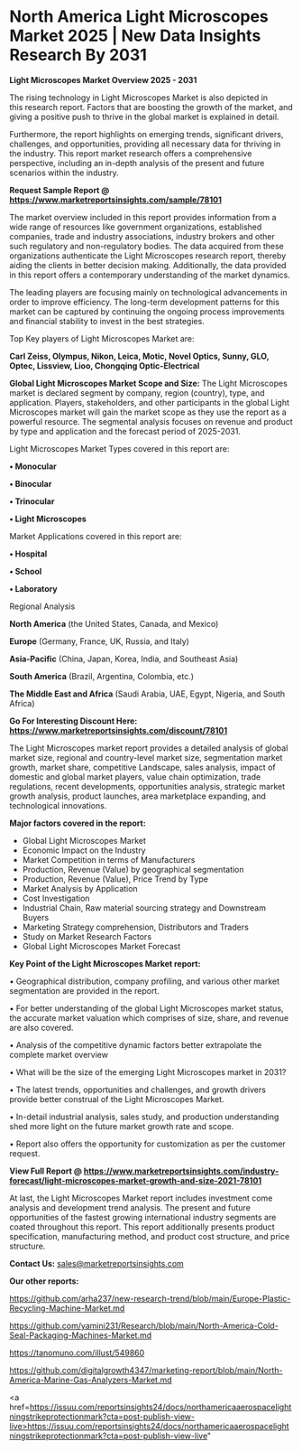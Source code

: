 # North America Light Microscopes Market 2025 | New Data Insights Research By 2031

<Strong> Light Microscopes Market Overview 2025 - 2031</strong>

The rising technology in Light Microscopes Market is also depicted in this research report. Factors that are boosting the growth of the market, and giving a positive push to thrive in the global market is explained in detail.

Furthermore, the report highlights on emerging trends, significant drivers, challenges, and opportunities, providing all necessary data for thriving in the industry. This report market research offers a comprehensive perspective, including an in-depth analysis of the present and future scenarios within the industry.

<strong>Request Sample Report @ <a href=https://www.marketreportsinsights.com/sample/78101>https://www.marketreportsinsights.com/sample/78101</a></strong>

The market overview included in this report provides information from a wide range of resources like government organizations, established companies, trade and industry associations, industry brokers and other such regulatory and non-regulatory bodies. The data acquired from these organizations authenticate the Light Microscopes research report, thereby aiding the clients in better decision making. Additionally, the data provided in this report offers a contemporary understanding of the market dynamics.

The leading players are focusing mainly on technological advancements in order to improve efficiency. The long-term development patterns for this market can be captured by continuing the ongoing process improvements and financial stability to invest in the best strategies.

Top Key players of Light Microscopes Market are:

<strong>Carl Zeiss, Olympus, Nikon, Leica, Motic, Novel Optics, Sunny, GLO, Optec, Lissview, Lioo, Chongqing Optic-Electrical</strong>

<strong><b>Global Light Microscopes Market Scope and Size:</b></strong>
The Light Microscopes market is declared segment by company, region (country), type, and application. Players, stakeholders, and other participants in the global Light Microscopes market will gain the market scope as they use the report as a powerful resource. The segmental analysis focuses on revenue and product by type and application and the forecast period of 2025-2031.

Light Microscopes Market Types covered in this report are:

<strong>• Monocular

• Binocular

• Trinocular

• Light Microscopes</strong>

Market Applications covered in this report are:

<strong>• Hospital

• School

• Laboratory</strong> 

Regional Analysis

<strong>North America</strong> (the United States, Canada, and Mexico)

<strong>Europe</strong> (Germany, France, UK, Russia, and Italy)

<strong>Asia-Pacific</strong> (China, Japan, Korea, India, and Southeast Asia)

<strong>South America</strong> (Brazil, Argentina, Colombia, etc.)

<strong>The Middle East and Africa</strong> (Saudi Arabia, UAE, Egypt, Nigeria, and South Africa)

<strong>Go For Interesting Discount Here: <a href=https://www.marketreportsinsights.com/discount/78101>https://www.marketreportsinsights.com/discount/78101</a></strong>

The Light Microscopes market report provides a detailed analysis of global market size, regional and country-level market size, segmentation market growth, market share, competitive Landscape, sales analysis, impact of domestic and global market players, value chain optimization, trade regulations, recent developments, opportunities analysis, strategic market growth analysis, product launches, area marketplace expanding, and technological innovations.

<strong><b>Major factors covered in the report:</b></strong>
<ul>
  <li>Global Light Microscopes Market </li>
  <li>Economic Impact on the Industry</li>
  <li>Market Competition in terms of Manufacturers</li>
  <li>Production, Revenue (Value) by geographical segmentation</li>
  <li>Production, Revenue (Value), Price Trend by Type</li>
  <li>Market Analysis by Application</li>
  <li>Cost Investigation</li>
  <li>Industrial Chain, Raw material sourcing strategy and Downstream Buyers</li>
  <li>Marketing Strategy comprehension, Distributors and Traders</li>
  <li>Study on Market Research Factors</li>
  <li>Global Light Microscopes Market Forecast</li>
</ul>

<strong><b>Key Point of the Light Microscopes Market report:</b></strong>

• Geographical distribution, company profiling, and various other market segmentation are provided in the report.

• For better understanding of the global Light Microscopes market status, the accurate market valuation which comprises of size, share, and revenue are also covered.

• Analysis of the competitive dynamic factors better extrapolate the complete market overview

• What will be the size of the emerging Light Microscopes market in 2031?

• The latest trends, opportunities and challenges, and growth drivers provide better construal of the Light Microscopes Market.

• In-detail industrial analysis, sales study, and production understanding shed more light on the future market growth rate and scope.

• Report also offers the opportunity for customization as per the customer request.

<strong><b>View Full Report @ <a href=https://www.marketreportsinsights.com/industry-forecast/light-microscopes-market-growth-and-size-2021-78101>https://www.marketreportsinsights.com/industry-forecast/light-microscopes-market-growth-and-size-2021-78101</a></b></strong>


At last, the Light Microscopes Market report includes investment come analysis and development trend analysis. The present and future opportunities of the fastest growing international industry segments are coated throughout this report. This report additionally presents product specification, manufacturing method, and product cost structure, and price structure.

<strong>Contact Us:</strong>
sales@marketreportsinsights.com

<strong>Our other reports:</strong>

<a href=https://github.com/arha237/new-research-trend/blob/main/Europe-Plastic-Recycling-Machine-Market.md>https://github.com/arha237/new-research-trend/blob/main/Europe-Plastic-Recycling-Machine-Market.md</a>

<a href=https://github.com/yamini231/Research/blob/main/North-America-Cold-Seal-Packaging-Machines-Market.md>https://github.com/yamini231/Research/blob/main/North-America-Cold-Seal-Packaging-Machines-Market.md</a>

<a href=https://tanomuno.com/illust/549860>https://tanomuno.com/illust/549860</a>

<a href=https://github.com/digitalgrowth4347/marketing-report/blob/main/North-America-Marine-Gas-Analyzers-Market.md>https://github.com/digitalgrowth4347/marketing-report/blob/main/North-America-Marine-Gas-Analyzers-Market.md</a>

<a href=https://issuu.com/reportsinsights24/docs/northamericaaerospacelightningstrikeprotectionmark?cta=post-publish-view-live>https://issuu.com/reportsinsights24/docs/northamericaaerospacelightningstrikeprotectionmark?cta=post-publish-view-live</a>"
